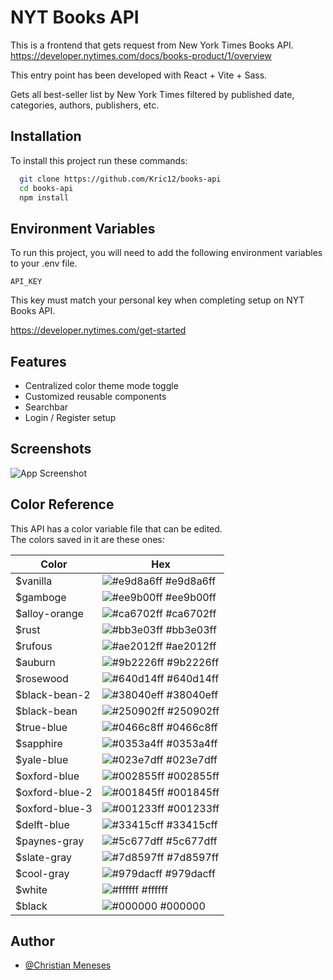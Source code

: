 
# NYT Books API

This is a frontend that gets request from New York Times Books API.
https://developer.nytimes.com/docs/books-product/1/overview

This entry point has been developed with React + Vite + Sass.

Gets all best-seller list by New York Times filtered by published date, categories, authors, publishers, etc.

## Installation

To install this project run these commands:

```bash
  git clone https://github.com/Kric12/books-api
  cd books-api
  npm install
```
    
## Environment Variables

To run this project, you will need to add the following environment variables to your .env file.

`API_KEY`

This key must match your personal key when completing setup on NYT Books API.

https://developer.nytimes.com/get-started
## Features

- Centralized color theme mode toggle
- Customized reusable components
- Searchbar
- Login / Register setup


## Screenshots

![App Screenshot](https://via.placeholder.com/468x300?text=App+Screenshot+Here)

## Color Reference

This API has a color variable file that can be edited. \
The colors saved in it are these ones:

| Color             | Hex                                                                |
| ----------------- | ------------------------------------------------------------------ |
| $vanilla | ![ #e9d8a6ff](https://via.placeholder.com/10/e9d8a6ff?text=+)  #e9d8a6ff |
| $gamboge | ![ #ee9b00ff](https://via.placeholder.com/10/ee9b00ff?text=+)  #ee9b00ff |
| $alloy-orange | ![ #ca6702ff](https://via.placeholder.com/10/ca6702ff?text=+)  #ca6702ff 
| $rust | ![ #bb3e03ff](https://via.placeholder.com/10/bb3e03ff?text=+)  #bb3e03ff |
| $rufous | ![ #ae2012ff](https://via.placeholder.com/10/ae2012ff?text=+)  #ae2012ff |
| $auburn | ![ #9b2226ff](https://via.placeholder.com/10/9b2226ff?text=+)  #9b2226ff |
| $rosewood | ![ #640d14ff](https://via.placeholder.com/10/640d14ff?text=+)  #640d14ff |
| $black-bean-2 | ![ #38040eff](https://via.placeholder.com/10/38040eff?text=+)  #38040eff 
| $black-bean | ![ #250902ff](https://via.placeholder.com/10/250902ff?text=+)  #250902ff |
| $true-blue | ![ #0466c8ff](https://via.placeholder.com/10/0466c8ff?text=+)  #0466c8ff |
| $sapphire | ![ #0353a4ff](https://via.placeholder.com/10/0353a4ff?text=+)  #0353a4ff |
| $yale-blue | ![ #023e7dff](https://via.placeholder.com/10/023e7dff?text=+)  #023e7dff |
| $oxford-blue | ![ #002855ff](https://via.placeholder.com/10/002855ff?text=+)  #002855ff |
| $oxford-blue-2 | ![ #001845ff](https://via.placeholder.com/10/001845ff?text=+)  #001845ff |
| $oxford-blue-3 | ![ #001233ff](https://via.placeholder.com/10/001233ff?text=+)  #001233ff |
| $delft-blue | ![ #33415cff](https://via.placeholder.com/10/33415cff?text=+)  #33415cff |
| $paynes-gray | ![ #5c677dff](https://via.placeholder.com/10/5c677dff?text=+)  #5c677dff |
| $slate-gray | ![ #7d8597ff](https://via.placeholder.com/10/7d8597ff?text=+)  #7d8597ff |
| $cool-gray | ![ #979dacff](https://via.placeholder.com/10/979dacff?text=+)  #979dacff |
| $white | ![ #ffffff](https://via.placeholder.com/10/ffffff?text=+)  #ffffff |
| $black | ![ #000000](https://via.placeholder.com/10/000000?text=+)  #000000 |

## Author

- [@Christian Meneses](https://www.github.com/Kric12)

